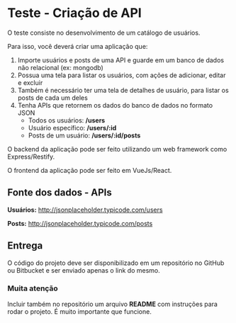 # Teste - Criação de API

O teste consiste no desenvolvimento de um catálogo de usuários.

Para isso, você deverá criar uma aplicação que:

1. Importe usuários e posts de uma API e guarde em um banco de dados não relacional (ex: mongodb)
1. Possua uma tela para listar os usuários, com ações de adicionar, editar e excluir
1. Também é necessário ter uma tela de detalhes de usuário, para listar os posts de cada um deles
1. Tenha APIs que retornem os dados do banco de dados no formato JSON
   * Todos os usuários: **/users**
   * Usuário específico: **/users/:id**
   * Posts de um usuário: **/users/:id/posts**

O backend da aplicação pode ser feito utilizando um web framework como Express/Restify.

O frontend da aplicação pode ser feito em VueJs/React.

## Fonte dos dados - APIs

**Usuários:**
http://jsonplaceholder.typicode.com/users

**Posts:**
http://jsonplaceholder.typicode.com/posts

## Entrega

O código do projeto deve ser disponibilizado em um repositório no GitHub ou Bitbucket e ser enviado apenas o link do mesmo.

### Muita atenção

Incluir também no repositório um arquivo **README** com instruções para rodar o projeto. É muito importante que funcione.
